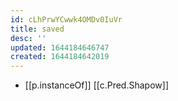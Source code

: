 ```yaml
---
id: cLhPrwYCwwk4OMDv0IuVr
title: saved
desc: ''
updated: 1644184646747
created: 1644184642019
---
```


- [[p.instanceOf]] [[c.Pred.Shapow]]
